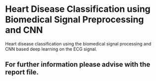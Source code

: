 # Heart Disease Classification using Biomedical Signal Preprocessing and CNN
Heart disease classification using the biomedical signal processing and CNN based deep learning on the ECG signal. 

## For further information please advise with the report file.
